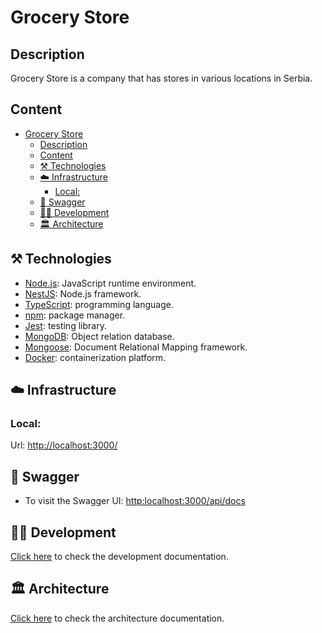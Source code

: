
# Grocery Store 

## Description

Grocery Store is a company that has stores in various locations in Serbia.

## Content

- [Grocery Store](#grocery-store)
  - [Description](#description)
  - [Content](#content)
  - [⚒️ Technologies](#️-technologies)
  - [☁️ Infrastructure](#️-infrastructure)
    - [Local:](#local)
  - [📜 Swagger](#-swagger)
  - [🧑‍💻 Development](#-development)
  - [🏛 Architecture](#-architecture)

## ⚒️ Technologies

- [Node.js](https://nodejs.org/en/): JavaScript runtime environment.
- [NestJS](https://nestjs.com/): Node.js framework.
- [TypeScript](https://www.typescriptlang.org/): programming language.
- [npm](https://www.npmjs.com/): package manager.
- [Jest](https://jestjs.io/): testing library.
- [MongoDB](https://www.mongodb.com/): Object relation database.
- [Mongoose](https://typeorm.io/): Document Relational Mapping framework.
- [Docker](https://www.docker.com/): containerization platform.

## ☁️ Infrastructure

### Local:
Url: <http://localhost:3000/>

## 📜 Swagger

- To visit the Swagger UI: [http:localhost:3000/api/docs](https://claiming.localsearch.ch/api/docs)


## 🧑‍💻 Development

[Click here](./documentation/development.md) to check the development documentation.

## 🏛 Architecture

[Click here](./documentation/architecture.md) to check the architecture documentation.
